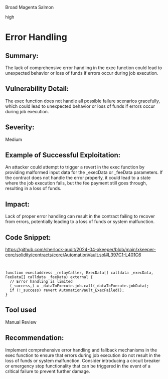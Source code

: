 Broad Magenta Salmon

high

# Error Handling

## Summary:
The lack of comprehensive error handling in the exec function could lead to unexpected behavior or loss of funds if errors occur during job execution.

## Vulnerability Detail:
The exec function does not handle all possible failure scenarios gracefully, which could lead to unexpected behavior or loss of funds if errors occur during job execution.

## Severity: 
Medium

## Example of Successful Exploitation:
An attacker could attempt to trigger a revert in the exec function by providing malformed input data for the _execData or _feeData parameters. If the contract does not handle the error properly, it could lead to a state where the job execution fails, but the fee payment still goes through, resulting in a loss of funds.

## Impact:
Lack of proper error handling can result in the contract failing to recover from errors, potentially leading to a loss of funds or system malfunction.

## Code Snippet:

https://github.com/sherlock-audit/2024-04-xkeeper/blob/main/xkeeper-core/solidity/contracts/core/AutomationVault.sol#L397C1-L401C6
```solidity


function exec(address _relayCaller, ExecData[] calldata _execData, FeeData[] calldata _feeData) external {
  // Error handling is limited
  (_success,) = _dataToExecute.job.call(_dataToExecute.jobData);
  if (!_success) revert AutomationVault_ExecFailed();
}
```
## Tool used

Manual Review

## Recommendation:
Implement comprehensive error handling and fallback mechanisms in the exec function to ensure that errors during job execution do not result in the loss of funds or system malfunction.
Consider introducing a circuit breaker or emergency stop functionality that can be triggered in the event of a critical failure to prevent further damage.